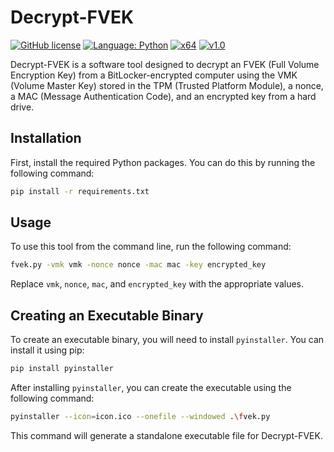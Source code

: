 # Decrypt-FVEK

[![GitHub license](https://img.shields.io/badge/license-MIT-blue.svg)](LICENSE.MIT)
[![Language: Python](https://img.shields.io/badge/Python-3776AB?logo=python&logoColor=fff)](#)
[![x64](https://img.shields.io/badge/Windows-64_bit-0078d7.svg)](#)
[![v1.0](https://img.shields.io/badge/Version-1.0-ff5733.svg)](#)

Decrypt-FVEK is a software tool designed to decrypt an FVEK (Full Volume Encryption Key) from a BitLocker-encrypted computer using the VMK (Volume Master Key) stored in the TPM (Trusted Platform Module), a nonce, a MAC (Message Authentication Code), and an encrypted key from a hard drive.

## Installation

First, install the required Python packages. You can do this by running the following command:

```sh
pip install -r requirements.txt
```

## Usage

To use this tool from the command line, run the following command:

```sh
fvek.py -vmk vmk -nonce nonce -mac mac -key encrypted_key
```

Replace `vmk`, `nonce`, `mac`, and `encrypted_key` with the appropriate values.

## Creating an Executable Binary

To create an executable binary, you will need to install `pyinstaller`. You can install it using pip:

```sh
pip install pyinstaller
```

After installing `pyinstaller`, you can create the executable using the following command:

```sh
pyinstaller --icon=icon.ico --onefile --windowed .\fvek.py
```

This command will generate a standalone executable file for Decrypt-FVEK.